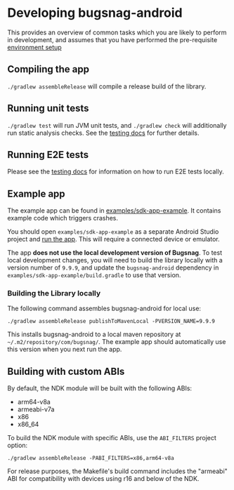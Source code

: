 Developing bugsnag-android
============

This provides an overview of common tasks which you are likely to perform in development, and assumes that you have performed the pre-requisite [environment setup](ENVIRONMENT_SETUP.md)

## Compiling the app

`./gradlew assembleRelease` will compile a release build of the library.

## Running unit tests

`./gradlew test` will run JVM unit tests, and `./gradlew check` will additionally run static analysis checks. See the [testing docs](TESTING.md) for further details.

## Running E2E tests

Please see the [testing docs](TESTING.md) for information on how to run E2E tests locally.

## Example app

The example app can be found in [examples/sdk-app-example](../examples/sdk-app-example). It contains example code which triggers crashes.

You should open `examples/sdk-app-example` as a separate Android Studio project and [run the app](https://developer.android.com/training/basics/firstapp/running-app). This will require a connected device or emulator.

The app **does not use the local development version of Bugsnag**. To test local development changes, you will need to build the library locally with a version number of `9.9.9`, and update the `bugsnag-android` dependency in `examples/sdk-app-example/build.gradle` to use that version.

### Building the Library locally

The following command assembles bugsnag-android for local use:

```shell
./gradlew assembleRelease publishToMavenLocal -PVERSION_NAME=9.9.9
```

This installs bugsnag-android to a local maven repository at `~/.m2/repository/com/bugsnag/`. The example app should automatically use
this version when you next run the app.

## Building with custom ABIs

By default, the NDK module will be built with the following ABIs:

- arm64-v8a
- armeabi-v7a
- x86
- x86_64

To build the NDK module with specific ABIs, use the `ABI_FILTERS` project
option:

```shell
./gradlew assembleRelease -PABI_FILTERS=x86,arm64-v8a
```

For release purposes, the Makefile's build command includes the "armeabi" ABI for compatibility with devices using r16 and below of the NDK.
